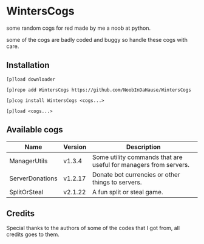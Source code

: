 # WintersCogs

some random cogs for red made by me a noob at python.

some of the cogs are badly coded and buggy so handle these cogs with care.

## Installation

```
[p]load downloader

[p]repo add WintersCogs https://github.com/NoobInDaHause/WintersCogs

[p]cog install WintersCogs <cogs...>

[p]load <cogs...>
```

## Available cogs

| Name            |  Version  | Description                                                      |
| --------------- | --------- | ---------------------------------------------------------------- |
| ManagerUtils    |  v1.3.4   | Some utility commands that are useful for managers from servers. |
| ServerDonations |  v1.2.17  | Donate bot currencies or other things to servers.                |
| SplitOrSteal    |  v2.1.22  | A fun split or steal game.                                       |

## Credits

Special thanks to the authors of some of the codes that I got from, all credits goes to them.